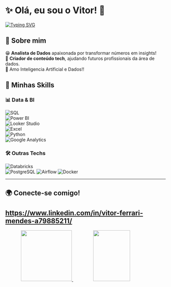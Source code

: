 
# ✨ Olá, eu sou o Vitor! 👻

[![Typing SVG](https://readme-typing-svg.herokuapp.com?color=%23FF69B4&size=22&center=true&vCenter=true&width=500&lines=Analista+de+Dados+📊;Criadora+de+Conteúdo+👩‍💻;Embaixadora+da+PrograMaria+🌸;Sempre+aprendendo+algo+novo!+🚀)](https://git.io/typing-svg)

## 🌸 Sobre mim  

😁 **Analista de Dados** apaixonada por transformar números em insights!  
📢 **Criador de conteúdo tech**, ajudando futuros profissionais da área de dados.   
🤖 Amo Inteligencia Artificial e Dados!! 

## 🚀 Minhas Skills  

### 📊 **Data & BI**  
![SQL](https://img.shields.io/badge/SQL-%230074C1.svg?style=flat&logo=amazon-dynamodb&logoColor=white)  
![Power BI](https://img.shields.io/badge/Power%20BI-F2C811?style=flat&logo=powerbi&logoColor=black)  
![Looker Studio](https://img.shields.io/badge/Looker%20Studio-4285F4?style=flat&logo=google&logoColor=white)  
![Excel](https://img.shields.io/badge/Microsoft%20Excel-217346?style=flat&logo=microsoft-excel&logoColor=white)  
![Python](https://img.shields.io/badge/Python-3776AB?style=flat&logo=python&logoColor=white)  
![Google Analytics](https://img.shields.io/badge/Google%20Analytics-E37400?style=flat&logo=google-analytics&logoColor=white)  

### 🛠️ **Outras Techs**  
![Databricks](https://img.shields.io/badge/Databricks-FC4C02?style=flat&logo=databricks&logoColor=white)   
![PostgreSQL](https://img.shields.io/badge/PostgreSQL-336791?style=flat&logo=postgresql&logoColor=white)
![Airflow](https://img.shields.io/badge/Apache%20Airflow-017CEE?style=flat&logo=apache-airflow&logoColor=white)
![Docker](https://img.shields.io/badge/Docker-2496ED?style=flat&logo=docker&logoColor=white)


---

## 🌍 Conecte-se comigo!  

https://www.linkedin.com/in/vitor-ferrari-mendes-a79885211/
---

 
<div align="center">
  <a href="https://github.com/VitorFerrariM">
  <img height="160em" src="https://github-readme-stats.vercel.app/api?username=VitorFerrariM&show_icons=true&theme=light&include_all_commits=true&count_private=true"/>
    <img height="160em" width="48%" src="https://github-readme-stats.vercel.app/api/top-langs/?username=VitorferrariM&layout=compact&langs_count=7&theme=light"/>
  </a>
</div>

 
